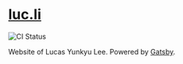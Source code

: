 # [luc.li](https://luc.li)

![CI Status](https://github.com/rocketll/luc.li/workflows/.github/workflows/ci.yml/badge.svg)

Website of Lucas Yunkyu Lee. Powered by [Gatsby](http://gatsbyjs.com).